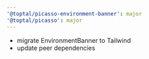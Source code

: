 ```yaml
---
'@toptal/picasso-environment-banner': major
'@toptal/picasso': major
---
```


- migrate EnvironmentBanner to Tailwind
- update peer dependencies
